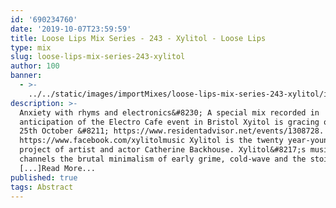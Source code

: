 ```yaml
---
id: '690234760'
date: '2019-10-07T23:59:59'
title: Loose Lips Mix Series - 243 - Xylitol - Loose Lips
type: mix
slug: loose-lips-mix-series-243-xylitol
author: 100
banner:
  - >-
    ../../static/images/importMixes/loose-lips-mix-series-243-xylitol/image3181.jpeg
description: >-
  Anxiety with rhyms and electronics&#8230; A special mix recorded in
  anticipation of the Electro Cafe event in Bristol Xyitol is gracing on the
  25th October &#8211; https://www.residentadvisor.net/events/1308728.
  https://www.facebook.com/xylitolmusic Xylitol is the twenty year-young electro
  project of artist and actor Catherine Backhouse. Xylitol&#8217;s music
  channels the brutal minimalism of early grime, cold-wave and the stoic synths
  [...]Read More...
published: true
tags: Abstract
---
```

